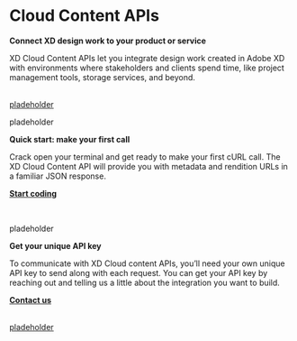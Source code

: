 # Cloud Content APIs

**Connect XD design work to your product or service**

XD Cloud Content APIs let you integrate design work created in Adobe XD with environments where stakeholders and clients spend time, like project management tools, storage services, and beyond.

<br />

<object>
<a href="/tutorials/quick-start.md"><object style="width: 100%" type="image/png" data="/images/integrate2.svg">pladeholder</object></a>
</object>

<!-- <object>
<a href=""><object style="width: 100%; margin: 0;" type="image/png" data="/images/go-live.png">pladeholder</object></a>
</object> -->

<br />

<object style="width: 100%" type="image/png" data="/images/code.svg">pladeholder</object>


**Quick start: make your first call**

Crack open your terminal and get ready to make your first cURL call. The XD Cloud Content API will provide you with metadata and rendition URLs in a familiar JSON response.

**[Start coding](/tutorials/quick-start.md)**

<br />

<object style="width: 100%" type="image/png" data="/images/get-started.svg">pladeholder</object>

**Get your unique API key**

To communicate with XD Cloud content APIs, you’ll need your own unique API key to send along with each request. You can get your API key by reaching out and telling us a little about the integration you want to build.

**[Contact us](https://adobe.allegiancetech.com/surveys/JDQ78F/)**

<br />

<object>
<a href="https://forums.adobexdplatform.com"><object style="width: 100%" type="image/png" data="/images/cloud-community.png">pladeholder</object></a>
</object>